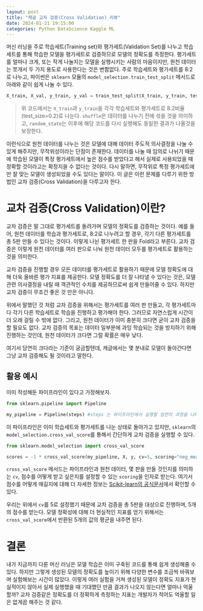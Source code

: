 ```yaml
---
layout: post
title: "캐글 교차 검증(Cross Validation) 리뷰"
date: 2024-01-21 19:15:00 
categories: Python DataScience Kaggle ML
---
```


머신 러닝을 주로 학습세트(Training set)와 평가세트(Validation Set)를 나누고 학습세트를 통해 학습한 모델을 평가세트로 검증하므로 모델의 정확도를 측정한다. 평가세트를 얼마나 크게, 또는 작게 나눌지는 모델을 실행시키는 사람의 마음이지만, 원천 데이터는 쪼개서 두 가지 용도로 사용한다는 것은 변함없다. 주로 학습세트와 평가세트를 8:2로 나누고, 파이썬은 `sklearn` 모듈의 `model_selection.train_test_split` 메서드로 아래와 같이 쉽게 나눌 수 있다.

```python
X_train, X_val, y_train, y_val = train_test_split(X_train, y_train, test_size=0.2, shuffle=True, random_state=1)
```

> 위 코드에서는 `X_train`과 `y_train`을 각각 학습세트와 평가세트로 8:2비율(test_size=0.2)로 나눈다. `shuffle`은 데이터를 나누기 전에 섞을 것을 의미하고, `random_state`는 이후에 해당 코드를 다시 실행해도 동일한 결과가 나올것을 보장한다.

이런식으로 원천 데이터를 나누는 것은 모델에 대해 데이터 주도적 의사결정을 나눌 수 있게 해주지만, 무작위성이라는 단점이 존재한다. 데이터를 나눌 때 임의로 나뉘기 때문에 학습된 모델이 특정 평가세트에서 높은 점수를 받았다고 해서 실제로 사용되었을 때 정확할 것이라고는 확정지을 수 없다는 것이다. 다시 말하면, 무작위로 특정 평가세트에만 잘 맞는 모델이 생성되었을 수도 있다는 말이다. 이 글은 이런 문제를 다루기 위한 방법인 교차 검증(Cross Validation)을 다루고자 한다.

# 교차 검증(Cross Validation)이란?
교차 검증은 말 그대로 평가세트를 돌려가며 모델의 정확도를 검증하는 것이다. 예를 들어, 원천 데이터를 학습과 평가세트로, 8:2로 나누려고 할 경우, 각기 다른 평가세트를 총 5판 만들 수 있다는 것이다. 이렇게 나뉜 평가세트 한 판을 Fold라고 부른다. 교차 검증은 이렇게 원천 데이터를 여러 판으로 나눠 원천 데이터 모두를 평가세트로 활용하는 것을 의미한다.

교차 검증을 진행할 경우 모든 데이터를 평가세트로 활용하기 때문에 모델 정확도에 대해 더욱 올바른 평가 지표를 제공한다. 모델 정확도를 더 잘 나타낼 수 있다는 것은, 모델 관련 의사결정을 내릴 때 객관적인 수치를 제공하므로써 쉽게 만들어줄 수 있다. 하지만 교차 검증이 무조건 좋은 것 만은 아니다.

위에서 말했던 것 처럼 교차 검증을 위해서는 평가세트를 여러 판 만들고, 각 평가세트마다 각기 다른 학습세트로 학습을 진행하고 평가해야 한다. 그러므로 자연스럽게 시간이 더 오래 걸릴 수 밖에 없다. 그리고, 원천 데이터가 이미 충분히 크다면 굳이 교차 검증을 할 필요도 없다. 교차 검증의 목표는 데이터 일부분에 과잉 학습되는 것을 방지하기 위해 진행하는 것인데, 원천 데이터가 크다면 그럴 확률은 매우 낮다. 

여기서 당연히 크다라는 기준이 궁금할텐데, 캐글에서는 몇 분내로 모델이 돌아간다면 그냥 교차 검증해도 될 것이라고 말한다.

## 활용 예시
이미 작성해둔 파이프라인이 있다고 가정해보자.
```python
from sklearn.pipeline import Pipeline

my_pipeline = Pipeline(steps) #steps 는 파이프라인에서 실행할 일련의 과정을 나타낸다
```
이 파이프라인은 이미 학습세트와 평가세트를 나눈 상태로 돌아가고 있지만, `sklearn`의 `model_selection.cross_val_score`를 통해서 간단하게 교차 검증을 실행할 수 있다.

```python
from sklearn.model_selection import cross_val_score

scores = -1 * cross_val_score(my_pipeline, X, y, cv=5, scoring="neg_mean_absolute_error") # 여기서는 MAE값을 음수로 받도록 설정했으므로 앞에 -1을 곱해준다.
```
`cross_val_score` 메서드는 파이프라인과 원천 데이터, 몇 판을 만들 것인지를 의미하는 `cv`, 점수를 어떻게 받고 싶은지를 설정할 수 있는 `scoring`을 인자로 받는다. 여기서 점수를 어떻게 매길지에 대해 더 자세한 정보는 [Scikit-learn의 공식문서](https://scikit-learn.org/stable/modules/model_evaluation.html)에서 확인할 수 있다.

우리는 위에서 `cv`를 5로 설정했기 때문에 교차 검증을 총 5판을 대상으로 진행하며, 5개의 점수를 받는다. 모델 정확성에 대해 더 현실적인 지표를 얻기 위해서는 `cross_val_score`에서 반환된 5개의 값의 평균을 내주면 된다.

# 결론
내가 지금까지 다룬 머신 러닝은 모델 학습은 이미 구축된 코드를 통해 쉽게 생성해줄 수 있다. 하지만 그렇게 생성된 모델의 정확도를 높이기 위해 다양한 변수를 조금씩 바꿔보며 실험해보는 시간이 많았다. 이렇게 여러 실험을 거쳐 생성된 모델이 정확도 지표가 현실적이지 않아서 실제 실행했을 때 기대했던 만큼 결과가 나오지 않는다면 얼마나 억울할까? 교차 검증같은 정확도를 더 정확하게 측정하는 지표는 개발자가 적어도 억울할 일은 없게끔 해주는 것 같다.


